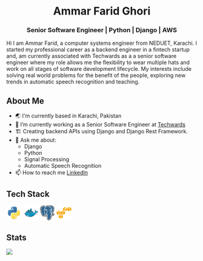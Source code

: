 <!-- INTRODUCTION -->
<h1 align="center"> Ammar Farid Ghori </h1>
<h3 align="center">Senior Software Engineer | Python | Django | AWS </h3>

<p>
Hi I am Ammar Farid, a computer systems engineer from NEDUET, Karachi. I started my professional career as a backend engineer in a fintech startup and, am currently associated with Techwards as a a senior software engineer where my role allows me the flexibility to wear multiple hats and work on all stages of software development lifecycle. My interests include solving real world problems for the benefit of the people, exploring new trends in automatic speech recognition and teaching.
</p>

<!-- ABOUT ME -->
## About Me
- 🌏 I'm currently based in Karachi, Pakistan
- 🔭 I’m currently working as a Senior Software Engineer at <a href="https://techwards.co" target="blank">Techwards</a>
- 🏗️ Creating backend APIs using Django and Django Rest Framework.
- 💬 Ask me about:
	- Django
	- Python
	- Signal Processing
	- Automatic Speech Recognition
- 📫 How to reach me [LinkedIn](<https://www.linkedin.com/in/ammar-farid-206356154/?_l=en_US>)

<!-- EXPERTISE -->
## Tech Stack
<div> 
    <img src="https://raw.githubusercontent.com/devicons/devicon/master/icons/python/python-original.svg" alt="python" width="40" height="40"/>
    <img src="https://raw.githubusercontent.com/devicons/devicon/master/icons/docker/docker-original.svg" alt="docker" width="40" height="40"/>
    <img src="https://raw.githubusercontent.com/devicons/devicon/master/icons/postgresql/postgresql-original.svg" alt="postgresql" width="40" height="40"/>
    <img src="https://raw.githubusercontent.com/devicons/devicon/master/icons/amazonwebservices/amazonwebservices-original.svg" alt="aws" width="40" height="40"/> 
</div>

<!-- GITHUB STATS -->
## Stats
<a href="https://github.com/afghori/">
<img align=centre height="160em" src="https://github-readme-stats.vercel.app/api?username=afghori&show_icons=true&theme=vue-dark" />
</a>


